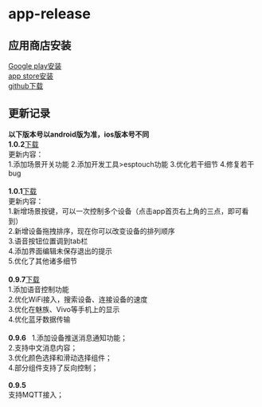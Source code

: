 # app-release  
## 应用商店安装  
[Google play安装](https://play.google.com/store/apps/details?id=iot.clz.me)  
[app store安装](https://itunes.apple.com/cn/app/id1357907814)  
[github下载](https://github.com/blinker-iot/app-release/releases)  
## 更新记录  
**以下版本号以android版为准，ios版本号不同**  
**1.0.2**[下载](https://github.com/blinker-iot/app-release/releases/download/1.0.2/blinker-1.0.2.apk)  
更新内容：  
1.添加场景开关功能
2.添加开发工具>esptouch功能
3.优化若干细节
4.修复若干bug  
<br>
**1.0.1**[下载](https://github.com/blinker-iot/app-release/releases/download/1.0.1-beta/blinker-1.0.1-beta.apk)  
更新内容：  
1.新增场景按键，可以一次控制多个设备（点击app首页右上角的三点，即可看到）  
2.新增设备拖拽排序，现在你可以改变设备的排列顺序  
3.语音按钮位置调到tab栏  
4.添加界面编辑未保存退出的提示  
5.优化了其他诸多细节  
<br>
**0.9.7**[下载](https://github.com/blinker-iot/app-release/releases/download/0.9.7/blinker-0.9.7.apk)  
1.添加语音控制功能  
2.优化WiFi接入，搜索设备、连接设备的速度  
3.优化在魅族、Vivo等手机上的显示  
4.优化蓝牙数据传输  
<br>
**0.9.6**  
1.添加设备推送消息通知功能；  
2.支持中文消息内容；  
3.优化颜色选择和滑动选择组件；  
4.部分组件支持了反向控制；  
<br>
**0.9.5**  
支持MQTT接入；  
